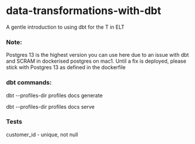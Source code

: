 # data-transformations-with-dbt
A gentle introduction to using dbt for the T in ELT


### Note: 
Postgres 13 is the highest version you can use here due to an issue with dbt and SCRAM in dockerised postgres on mac1. Until a fix is deployed, please stick with Postgres 13 as defined in the dockerfile




### dbt commands: 
dbt --profiles-dir profiles docs generate  

dbt --profiles-dir profiles docs serve


### Tests
customer_id - unique, not null
